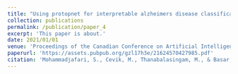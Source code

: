 ```yaml
---
title: "Using protopnet for interpretable alzheimers disease classification"
collection: publications
permalink: /publication/paper_4
excerpt: 'This paper is about.'
date: 2021/01/01
venue: 'Proceedings of the Canadian Conference on Artificial Intelligence'
paperurl: 'https://assets.pubpub.org/gzl17h3e/21624570427985.pdf'
citation: 'Mohammadjafari, S., Cevik, M., Thanabalasingam, M., & Basar, A. (2021). Using ProtoPNet for Interpretable Alzheimer's Disease Classification. In Canadian Conference on AI.'
---
```



